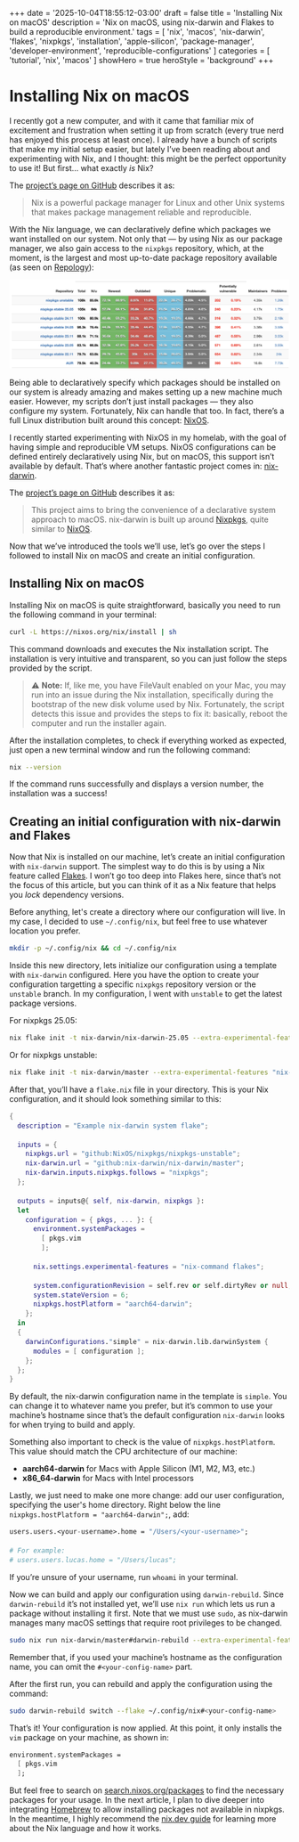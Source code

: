 +++
date = '2025-10-04T18:55:12-03:00'
draft = false
title = 'Installing Nix on macOS'
description = 'Nix on macOS, using nix-darwin and Flakes to build a reproducible environment.'
tags = [
    'nix',
    'macos',
    'nix-darwin',
    'flakes',
    'nixpkgs',
    'installation',
    'apple-silicon',
    'package-manager',
    'developer-environment',
    'reproducible-configurations'
]
categories = [
    'tutorial',
    'nix',
    'macos'
]
showHero = true
heroStyle = 'background'
+++

# Installing Nix on macOS

I recently got a new computer, and with it came that familiar mix of excitement and frustration when setting it up from scratch (every true nerd has enjoyed this process at least once). I already have a bunch of scripts that make my initial setup easier, but lately I’ve been reading about and experimenting with Nix, and I thought: this might be the perfect opportunity to use it! But first… what exactly *is* Nix?

The [project’s page on GitHub](https://github.com/NixOS/nix) describes it as:

> Nix is a powerful package manager for Linux and other Unix systems that makes package management reliable and reproducible.

With the Nix language, we can declaratively define which packages we want installed on our system. Not only that — by using Nix as our package manager, we also gain access to the `nixpkgs` repository, which, at the moment, is the largest and most up-to-date package repository available (as seen on [Repology](https://repology.org/repositories/statistics/total)):

![Screenshot of Repology page](images/repology-screenshot-04-10.png)

Being able to declaratively specify which packages should be installed on our system is already amazing and makes setting up a new machine much easier. However, my scripts don’t just install packages — they also configure my system. Fortunately, Nix can handle that too. In fact, there’s a full Linux distribution built around this concept: [NixOS](https://nixos.org/).

I recently started experimenting with NixOS in my homelab, with the goal of having simple and reproducible VM setups. NixOS configurations can be defined entirely declaratively using Nix, but on macOS, this support isn’t available by default. That’s where another fantastic project comes in: [nix-darwin](https://github.com/nix-darwin/nix-darwin).

The [project’s page on GitHub](https://github.com/nix-darwin/nix-darwin) describes it as:

> This project aims to bring the convenience of a declarative system approach to macOS.
> nix-darwin is built up around [Nixpkgs](https://github.com/NixOS/nixpkgs), quite similar to [NixOS](https://nixos.org/).

Now that we’ve introduced the tools we’ll use, let’s go over the steps I followed to install Nix on macOS and create an initial configuration.

## Installing Nix on macOS

Installing Nix on macOS is quite straightforward, basically you need to run the following command in your terminal:

```bash
curl -L https://nixos.org/nix/install | sh
```

This command downloads and executes the Nix installation script. The installation is very intuitive and transparent, so you can just follow the steps provided by the script.

> ⚠️ **Note:**
> If, like me, you have FileVault enabled on your Mac, you may run into an issue during the Nix installation, specifically during the bootstrap of the new disk volume used by Nix. Fortunately, the script detects this issue and provides the steps to fix it: basically, reboot the computer and run the installer again.

After the installation completes, to check if everything worked as expected, just open a new terminal window and run the following command:

```bash
nix --version
```

If the command runs successfully and displays a version number, the installation was a success!

## Creating an initial configuration with nix-darwin and Flakes

Now that Nix is installed on our machine, let’s create an initial configuration with `nix-darwin` support. The simplest way to do this is by using a Nix feature called [Flakes](https://nixos.wiki/wiki/Flakes). I won’t go too deep into Flakes here, since that’s not the focus of this article, but you can think of it as a Nix feature that helps you *lock* dependency versions.

Before anything, let's create a directory where our configuration will live. In my case, I decided to use `~/.config/nix`, but feel free to use whatever location you prefer.

```bash
mkdir -p ~/.config/nix && cd ~/.config/nix
```

Inside this new directory, lets initialize our configuration using a template with `nix-darwin` configured. Here you have the option to create your configuration targetting a specific `nixpkgs` repository version or the `unstable` branch. In my configuration, I went with `unstable` to get the latest package versions.

For nixpkgs 25.05:

```bash
nix flake init -t nix-darwin/nix-darwin-25.05 --extra-experimental-features "nix-command flakes"
```

Or for nixpkgs unstable:

```bash
nix flake init -t nix-darwin/master --extra-experimental-features "nix-command flakes"
```

After that, you’ll have a `flake.nix` file in your directory. This is your Nix configuration, and it should look something similar to this:

```nix
{
  description = "Example nix-darwin system flake";

  inputs = {
    nixpkgs.url = "github:NixOS/nixpkgs/nixpkgs-unstable";
    nix-darwin.url = "github:nix-darwin/nix-darwin/master";
    nix-darwin.inputs.nixpkgs.follows = "nixpkgs";
  };

  outputs = inputs@{ self, nix-darwin, nixpkgs }:
  let
    configuration = { pkgs, ... }: {
      environment.systemPackages =
        [ pkgs.vim
        ];

      nix.settings.experimental-features = "nix-command flakes";

      system.configurationRevision = self.rev or self.dirtyRev or null;
      system.stateVersion = 6;
      nixpkgs.hostPlatform = "aarch64-darwin";
    };
  in
  {
    darwinConfigurations."simple" = nix-darwin.lib.darwinSystem {
      modules = [ configuration ];
    };
  };
}
```

By default, the nix-darwin configuration name in the template is `simple`. You can change it to whatever name you prefer, but it’s common to use your machine’s hostname since that’s the default configuration `nix-darwin` looks for when trying to build and apply.

Something also important to check is the value of `nixpkgs.hostPlatform`. This value should match the CPU architecture of our machine:

* **aarch64-darwin** for Macs with Apple Silicon (M1, M2, M3, etc.)
* **x86_64-darwin** for Macs with Intel processors

Lastly, we just need to make one more change: add our user configuration, specifying the user's home directory. Right below the line `nixpkgs.hostPlatform = "aarch64-darwin";`, add:

```nix
users.users.<your-username>.home = "/Users/<your-username>";

# For example:
# users.users.lucas.home = "/Users/lucas";
```

If you’re unsure of your username, run `whoami` in your terminal.

Now we can build and apply our configuration using `darwin-rebuild`. Since `darwin-rebuild` it’s not installed yet, we’ll use `nix run` which lets us run a package without installing it first. Note that we must use `sudo`, as nix-darwin manages many macOS settings that require root privileges to be changed.

```bash
sudo nix run nix-darwin/master#darwin-rebuild --extra-experimental-features "nix-command flakes" -- --flake ~/.config/nix#<your-config-name> switch
```

Remember that, if you used your machine’s hostname as the configuration name, you can omit the `#<your-config-name>` part.

After the first run, you can rebuild and apply the configuration using the command:

```bash
sudo darwin-rebuild switch --flake ~/.config/nix#<your-config-name>
```

That’s it! Your configuration is now applied. At this point, it only installs the `vim` package on your machine, as shown in:

```nix
environment.systemPackages =
  [ pkgs.vim
  ];
```

But feel free to search on [search.nixos.org/packages](https://search.nixos.org/packages) to find the necessary packages for your usage.
In the next article, I plan to dive deeper into integrating [Homebrew](https://brew.sh/) to allow installing packages not available in nixpkgs.
In the meantime, I highly recommend the [nix.dev guide](https://nix.dev/tutorials/nix-language.html) for learning more about the Nix language and how it works.

